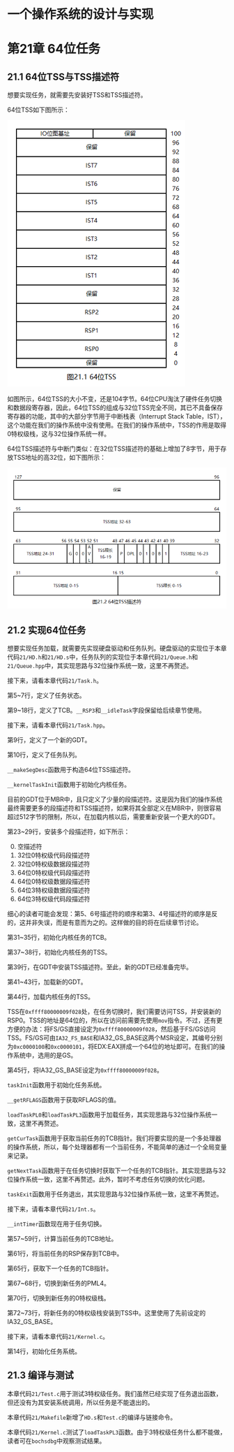 # 一个操作系统的设计与实现

# 第21章 64位任务

## 21.1 64位TSS与TSS描述符

想要实现任务，就需要先安装好TSS和TSS描述符。

64位TSS如下图所示：

![](../figure/os/21.1.png)

如图所示，64位TSS的大小不变，还是104字节。64位CPU淘汰了硬件任务切换和数据段寄存器，因此，64位TSS的组成与32位TSS完全不同，其已不具备保存寄存器的功能，其中的大部分字节用于中断栈表（Interrupt Stack Table，IST），这个功能在我们的操作系统中没有使用。在我们的操作系统中，TSS的作用是取得0特权级栈，这与32位操作系统一样。

64位TSS描述符与中断门类似：在32位TSS描述符的基础上增加了8字节，用于存放TSS地址的高32位，如下图所示：

![](../figure/os/21.2.png)

## 21.2 实现64位任务

想要实现任务加载，就需要先实现硬盘驱动和任务队列。硬盘驱动的实现位于本章代码`21/HD.h`和`21/HD.s`中，任务队列的实现位于本章代码`21/Queue.h`和`21/Queue.hpp`中，其实现思路与32位操作系统一致，这里不再赘述。

接下来，请看本章代码`21/Task.h`。

第5\~7行，定义了任务状态。

第9\~18行，定义了TCB。`__RSP3`和`__idleTask`字段保留给后续章节使用。

接下来，请看本章代码`21/Task.hpp`。

第9行，定义了一个新的GDT。

第10行，定义了任务队列。

`__makeSegDesc`函数用于构造64位TSS描述符。

`__kernelTaskInit`函数用于初始化内核任务。

目前的GDT位于MBR中，且只定义了少量的段描述符。这是因为我们的操作系统最终需要更多的段描述符和TSS描述符，如果将其全部定义在MBR中，则很容易超过512字节的限制，所以，在加载内核以后，需要重新安装一个更大的GDT。

第23\~29行，安装多个段描述符，如下所示：

0. 空描述符
1. 32位0特权级代码段描述符
2. 32位0特权级数据段描述符
3. 64位0特权级代码段描述符
4. 64位0特权级数据段描述符
5. 64位3特权级数据段描述符
6. 64位3特权级代码段描述符

细心的读者可能会发现：第5、6号描述符的顺序和第3、4号描述符的顺序是反的，这并非失误，而是有意而为之的。这样做的目的将在后续章节讨论。

第31\~35行，初始化内核任务的TCB。

第37\~38行，初始化内核任务的TSS。

第39行，在GDT中安装TSS描述符。至此，新的GDT已经准备完毕。

第41\~43行，加载新的GDT。

第44行，加载内核任务的TSS。

TSS在`0xffff80000009f028`处，在任务切换时，我们需要访问TSS，并安装新的RSP0。TSS的地址是64位的，所以在访问前需要先使用`mov`指令。不过，还有更方便的办法：将FS/GS直接设定为`0xffff80000009f028`，然后基于FS/GS访问TSS。FS/GS可由`IA32_FS_BASE`和IA32_GS_BASE这两个MSR设定，其编号分别为`0xc0000100`和`0xc0000101`，将EDX:EAX拼成一个64位的地址即可。在我们的操作系统中，选用的是GS。

第45行，将IA32_GS_BASE设定为`0xffff80000009f028`。

`taskInit`函数用于初始化任务系统。

`__getRFLAGS`函数用于获取RFLAGS的值。

`loadTaskPL0`和`loadTaskPL3`函数用于加载任务，其实现思路与32位操作系统一致，这里不再赘述。

`getCurTask`函数用于获取当前任务的TCB指针。我们将要实现的是一个多处理器的操作系统，所以，每个处理器都有一个当前任务，不能简单的通过一个全局变量来记录。

`getNextTask`函数用于在任务切换时获取下一个任务的TCB指针。其实现思路与32位操作系统一致，这里不再赘述。此外，暂时不考虑任务切换的优化问题。

`taskExit`函数用于任务退出，其实现思路与32位操作系统一致，这里不再赘述。

接下来，请看本章代码`21/Int.s`。

`__intTimer`函数现在用于任务切换。

第57\~59行，计算当前任务的TCB地址。

第61行，将当前任务的RSP保存到TCB中。

第65行，获取下一个任务的TCB指针。

第67\~68行，切换到新任务的PML4。

第70行，切换到新任务的0特权级栈。

第72\~73行，将新任务的0特权级栈安装到TSS中。这里使用了先前设定的IA32_GS_BASE。

接下来，请看本章代码`21/Kernel.c`。

第14行，初始化任务系统。

## 21.3 编译与测试

本章代码`21/Test.c`用于测试3特权级任务。我们虽然已经实现了任务退出函数，但还没有为其安装系统调用，所以任务是不能退出的。

本章代码`21/Makefile`新增了`HD.s`和`Test.c`的编译与链接命令。

本章代码`21/Kernel.c`测试了`loadTaskPL3`函数。由于3特权级任务什么都不能做，读者可在`bochsdbg`中观察测试结果。

